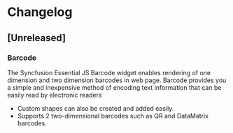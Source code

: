 # Changelog

## [Unreleased]

### Barcode

The Syncfusion Essential JS Barcode widget enables rendering of one dimension and two dimension barcodes in web page. Barcode provides you a simple and inexpensive method of encoding text information that can be easily read by electronic readers

- Custom shapes can also be created and added easily.
- Supports 2 two-dimensional barcodes such as QR and DataMatrix barcodes.